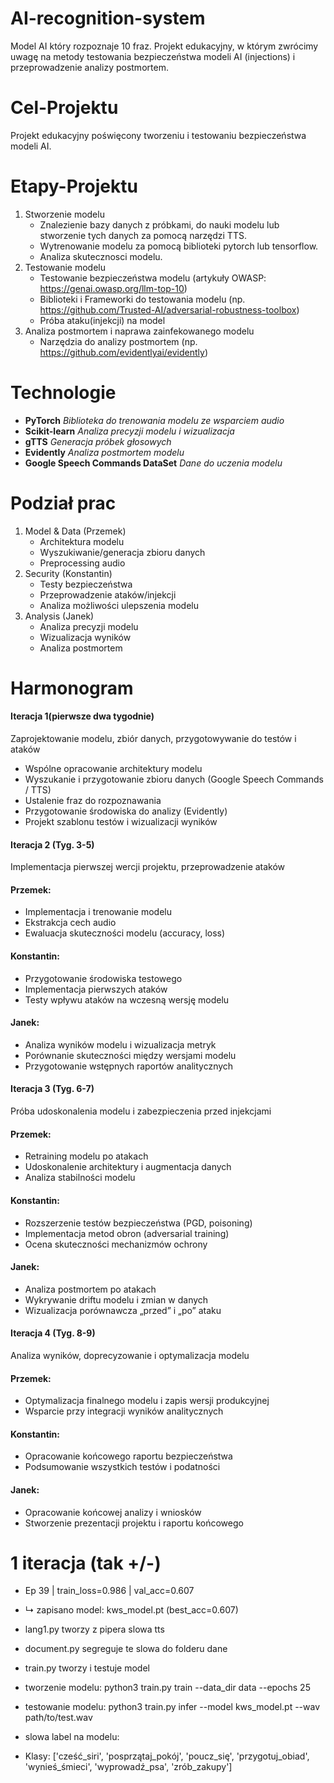 # AI-recognition-system
Model AI który rozpoznaje 10 fraz. Projekt edukacyjny, w którym zwrócimy uwagę na metody testowania bezpieczeństwa modeli AI (injections) i przeprowadzenie analizy postmortem. 
# Cel-Projektu
Projekt edukacyjny poświęcony tworzeniu i testowaniu bezpieczeństwa modeli AI. 
# Etapy-Projektu
1. Stworzenie modelu
   - Znalezienie bazy danych z próbkami, do nauki modelu lub stworzenie tych danych za pomocą narzędzi TTS.
   - Wytrenowanie modelu za pomocą biblioteki pytorch lub tensorflow.
   - Analiza skutecznosci modelu.
2. Testowanie modelu
   - Testowanie bezpieczeństwa modelu (artykuły OWASP: https://genai.owasp.org/llm-top-10)
   - Biblioteki i Frameworki do testowania modelu (np. https://github.com/Trusted-AI/adversarial-robustness-toolbox)
   - Próba ataku(injekcji) na model
3. Analiza postmortem i naprawa zainfekowanego modelu
   - Narzędzia do analizy postmortem (np. https://github.com/evidentlyai/evidently)

# Technologie
- **PyTorch** *Biblioteka do trenowania modelu ze wsparciem audio*
- **Scikit-learn** *Analiza precyzji modelu i wizualizacja*
- **gTTS** *Generacja próbek głosowych*
- **Evidently** *Analiza postmortem modelu*
- **Google Speech Commands DataSet** *Dane do uczenia modelu*

# Podział prac
1. Model & Data (Przemek)
   - Architektura modelu
   - Wyszukiwanie/generacja zbioru danych
   - Preprocessing audio
2. Security (Konstantin)
   - Testy bezpieczeństwa
   - Przeprowadzenie ataków/injekcji
   - Analiza możliwości ulepszenia modelu
3. Analysis (Janek)
   - Analiza precyzji modelu
   - Wizualizacja wyników
   - Analiza postmortem

# Harmonogram
#### Iteracja 1(pierwsze dwa tygodnie)
Zaprojektowanie modelu, zbiór danych, przygotowywanie do testów i ataków

- Wspólne opracowanie architektury modelu
- Wyszukanie i przygotowanie zbioru danych (Google Speech Commands / TTS)
- Ustalenie fraz do rozpoznawania
- Przygotowanie środowiska do analizy (Evidently)
- Projekt szablonu testów i wizualizacji wyników

#### Iteracja 2 (Tyg. 3-5)
Implementacja pierwszej wercji projektu, przeprowadzenie ataków
#### Przemek:
- Implementacja i trenowanie modelu 
- Ekstrakcja cech audio
- Ewaluacja skuteczności modelu (accuracy, loss) 
#### Konstantin:
- Przygotowanie środowiska testowego
- Implementacja pierwszych ataków
- Testy wpływu ataków na wczesną wersję modelu 
#### Janek:
- Analiza wyników modelu i wizualizacja metryk 
- Porównanie skuteczności między wersjami modelu  
- Przygotowanie wstępnych raportów analitycznych

#### Iteracja 3 (Tyg. 6-7)
Próba udoskonalenia modelu i zabezpieczenia przed injekcjami
#### Przemek:
- Retraining modelu po atakach 
- Udoskonalenie architektury i augmentacja danych 
- Analiza stabilności modelu 
#### Konstantin:
- Rozszerzenie testów bezpieczeństwa (PGD, poisoning)
- Implementacja metod obron (adversarial training) 
- Ocena skuteczności mechanizmów ochrony 
#### Janek:
- Analiza postmortem po atakach 
- Wykrywanie driftu modelu i zmian w danych  
- Wizualizacja porównawcza „przed” i „po” ataku

#### Iteracja 4 (Tyg. 8-9)
Analiza wyników, doprecyzowanie i optymalizacja modelu
#### Przemek:
- Optymalizacja finalnego modelu i zapis wersji produkcyjnej  
- Wsparcie przy integracji wyników analitycznych 
#### Konstantin:
- Opracowanie końcowego raportu bezpieczeństwa 
- Podsumowanie wszystkich testów i podatności 
#### Janek:
- Opracowanie końcowej analizy i wniosków  
- Stworzenie prezentacji projektu i raportu końcowego
# 1 iteracja (tak +/-)
- Ep 39 | train_loss=0.986 | val_acc=0.607
- ↳ zapisano model: kws_model.pt (best_acc=0.607)

 - lang1.py tworzy z pipera slowa tts
 - document.py segreguje te slowa do folderu dane
 - train.py tworzy i testuje model
 - tworzenie modelu: 
  python3 train.py train --data_dir data --epochs 25
 - testowanie modelu: 
  python3 train.py infer --model kws_model.pt --wav path/to/test.wav
 - slowa label na modelu:
- Klasy: ['cześć_siri', 'posprzątaj_pokój', 'poucz_się', 'przygotuj_obiad', 'wynieś_śmieci', 'wyprowadź_psa', 'zrób_zakupy']

  
  
  
